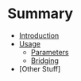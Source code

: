 # Summary

* [Introduction](README.md)
* [Usage](README.md)
    * [Parameters](README.md)
    * [Bridging](README.md)
* [Other Stuff]

